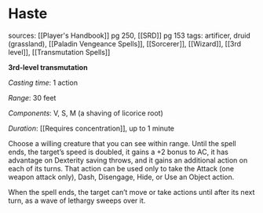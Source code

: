 # Haste
sources: [[Player's Handbook]] pg 250, [[SRD]] pg 153
tags: artificer, druid (grassland), [[Paladin Vengeance Spells]], [[Sorcerer]], [[Wizard]], [[3rd level]], [[Transmutation Spells]]

**3rd-level transmutation**

*Casting time*: 1 action

*Range*: 30 feet

*Components*: V, S, M (a shaving of licorice root)

*Duration*: [[Requires concentration]], up to 1 minute

Choose a willing creature that you can see within range. Until the spell ends, the target’s speed is doubled, it gains a +2 bonus to AC, it has advantage on Dexterity saving throws, and it gains an additional action on each of its turns. That action can be used only to take the Attack (one weapon attack only), Dash, Disengage, Hide, or Use an Object action.

When the spell ends, the target can’t move or take actions until after its next turn, as a wave of lethargy sweeps over it.

